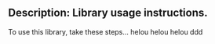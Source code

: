 Description: Library usage instructions.
---
To use this library, take these steps...
helou helou helou ddd